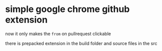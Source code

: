 # simple google chrome github extension

now it only makes the `from` on pullrequest clickable

there is prepacked extension in the build folder and source files in the src